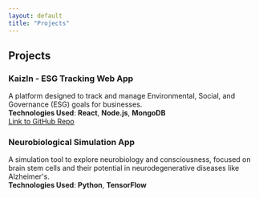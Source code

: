 ```yaml
---
layout: default
title: "Projects"
---
```


## Projects

### **KaizIn - ESG Tracking Web App**
A platform designed to track and manage Environmental, Social, and Governance (ESG) goals for businesses.  
**Technologies Used**: **React**, **Node.js**, **MongoDB**  
[Link to GitHub Repo](https://github.com/Mmynemious/KaizIn)

### **Neurobiological Simulation App**
A simulation tool to explore neurobiology and consciousness, focused on brain stem cells and their potential in neurodegenerative diseases like Alzheimer's.  
**Technologies Used**: **Python**, **TensorFlow**

